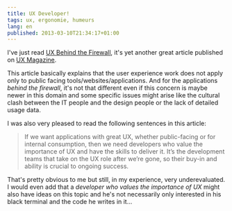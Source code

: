 ```yaml
---
title: UX Developer!
tags: ux, ergonomie, humeurs
lang: en
published: 2013-03-10T21:34:17+01:00
---
```


I've just read [UX Behind the
Firewall](http://uxmag.com/articles/ux-behind-the-firewall), it's yet another
great article published on [UX Magazine](http://uxmag.com/).

This article basically explains that the user experience work does not apply
only to public facing tools/websites/applications. And for the applications
*behind the firewall*, it's not that different even if this concern is maybe
newer in this domain and some specific issues might arise like the cultural
clash between the IT people and the design people or the lack of detailed usage
data.

I was also very pleased to read the following sentences in this article:

> If we want applications with great UX, whether public-facing or for internal
> consumption, then we need developers who value the importance of UX and have
> the skills to deliver it. It’s the development teams that take on the UX role
> after we’re gone, so their buy-in and ability is crucial to ongoing success.

That's pretty obvious to me but still, in my experience, very underevaluated. I
would even add that a *developer who values the importance of UX* might also
have ideas on this topic and he's not necessarily only interested in his black
terminal and the code he writes in it...
